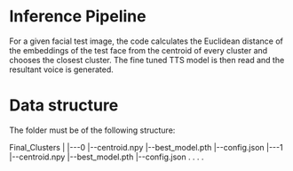 # Inference Pipeline

For a given facial test image, the code calculates the Euclidean distance of the embeddings of the test face from the centroid of every cluster and chooses the closest cluster. The fine tuned TTS model is then read and the resultant voice is generated.

# Data structure

The folder must be of the following structure:

Final_Clusters
|
|---0
    |--centroid.npy
    |--best_model.pth
    |--config.json
|---1
    |--centroid.npy
    |--best_model.pth
    |--config.json 
.
.
.
.

